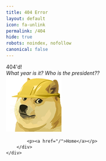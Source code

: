 ```yaml
---
title: 404 Error
layout: default
icon: fa-unlink
permalink: /404
hide: true
robots: noindex, nofollow
canonical: false
---
```


<div class="hero">
	<div class="hero-body">
		<div class="container">
			<div class="title">404'd!</div>
			<div class="subtitle"><i>What year is it? Who is the president??</i></div>
			<img src="/assets/images/UnderConstruction.png">

            <p><a href="/">Home</a></p>
		</div>
	</div>
</div>